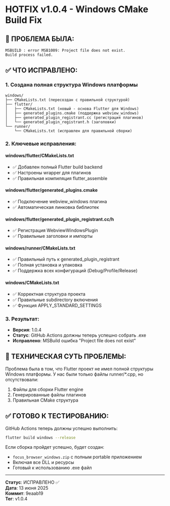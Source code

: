 # HOTFIX v1.0.4 - Windows CMake Build Fix

## 🚨 ПРОБЛЕМА БЫЛА:
```
MSBUILD : error MSB1009: Project file does not exist.
Build process failed.
```

## ✅ ЧТО ИСПРАВЛЕНО:

### 1. Создана полная структура Windows платформы
```
windows/
├── CMakeLists.txt (пересоздан с правильной структурой)
├── flutter/
│   ├── CMakeLists.txt (новый - основа Flutter для Windows)
│   ├── generated_plugins.cmake (поддержка webview_windows)
│   ├── generated_plugin_registrant.cc (регистрация плагинов)
│   └── generated_plugin_registrant.h (заголовки)
└── runner/
    └── CMakeLists.txt (исправлен для правильной сборки)
```

### 2. Ключевые исправления:

#### windows/flutter/CMakeLists.txt
- ✅ Добавлен полный Flutter build backend
- ✅ Настроены wrapper для плагинов
- ✅ Правильная компиляция flutter_assemble

#### windows/flutter/generated_plugins.cmake
- ✅ Подключение webview_windows плагина
- ✅ Автоматическая линковка библиотек

#### windows/flutter/generated_plugin_registrant.cc/h
- ✅ Регистрация WebviewWindowsPlugin
- ✅ Правильные заголовки и импорты

#### windows/runner/CMakeLists.txt
- ✅ Правильный путь к generated_plugin_registrant
- ✅ Полная установка и упаковка
- ✅ Поддержка всех конфигураций (Debug/Profile/Release)

#### windows/CMakeLists.txt
- ✅ Корректная структура проекта
- ✅ Правильные subdirectory включения
- ✅ Функция APPLY_STANDARD_SETTINGS

### 3. Результат:
- **Версия**: 1.0.4
- **Статус**: GitHub Actions должны теперь успешно собрать .exe
- **Исправлено**: MSBuild ошибка "Project file does not exist"

## 🔧 ТЕХНИЧЕСКАЯ СУТЬ ПРОБЛЕМЫ:

Проблема была в том, что Flutter проект не имел полной структуры Windows платформы. 
У нас были только файлы runner/*.cpp, но отсутствовали:
1. Файлы для сборки Flutter engine 
2. Генерированные файлы плагинов
3. Правильная CMake структура

## ✅ ГОТОВО К ТЕСТИРОВАНИЮ:

GitHub Actions теперь должны успешно выполнить:
```bash
flutter build windows --release
```

Если сборка пройдет успешно, будет создан:
- `focus_browser_windows.zip` с полным portable приложением
- Включая все DLL и ресурсы
- Готовый к использованию .exe файл

---
**Статус**: ИСПРАВЛЕНО ✅  
**Дата**: 13 июня 2025  
**Коммит**: 9eaab19  
**Тег**: v1.0.4

